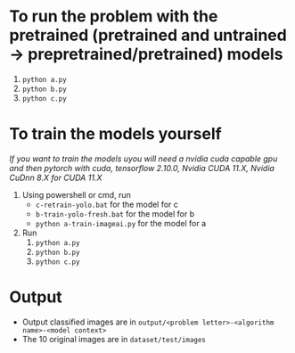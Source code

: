 # To run the problem with the pretrained (pretrained and untrained -> prepretrained/pretrained) models
1. `python a.py`
2. `python b.py`
3. `python c.py`
# To train the models yourself
*If you want to train the models uyou will need a nvidia cuda capable gpu and then pytorch with cuda, tensorflow 2.10.0, Nvidia CUDA 11.X, Nvidia CuDnn 8.X for CUDA 11.X*
1. Using powershell or cmd, run
    * `c-retrain-yolo.bat` for the model for c
    * `b-train-yolo-fresh.bat` for the model for b
    * `python a-train-imageai.py` for the model for a
2. Run
    1. `python a.py`
    2. `python b.py`
    3. `python c.py`

# Output
* Output classified images are in `output/<problem letter>-<algorithm name>-<model context>`
* The 10 original images are in `dataset/test/images`